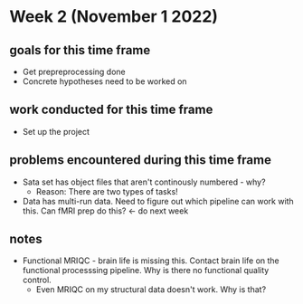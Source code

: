 # Week 2 (November 1 2022)

## goals for this time frame
- Get prepreprocessing done
- Concrete hypotheses need to be worked on

## work conducted for this time frame
- Set up the project

## problems encountered during this time frame
- Sata set has object files that aren't continously numbered - why? 
    - Reason: There are two types of tasks!  
- Data has multi-run data. Need to figure out which pipeline can work with this. Can fMRI prep do this? <- do next week

## notes
- Functional MRIQC - brain life is missing this. Contact brain life on the functional processsing pipeline. Why is there no functional quality control.
    - Even MRIQC on my structural data doesn't work. Why is that?

